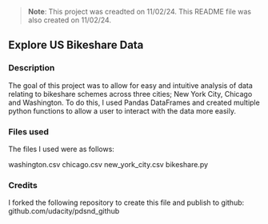 >**Note**: This project was creadted on 11/02/24. This README file was also created on 11/02/24. 

## Explore US Bikeshare Data

### Description
The goal of this project was to allow for easy and intuitive analysis of data relating to bikeshare schemes across three cities; New York City, Chicago and Washington. To do this, I used Pandas DataFrames and created multiple python functions to allow a user to interact with the data more easily.


### Files used
The files I used were as follows:

washington.csv 
chicago.csv 
new_york_city.csv 
bikeshare.py

### Credits
I forked the following repository to create this file and publish to github:
github.com/udacity/pdsnd_github


